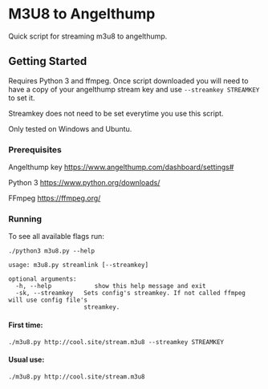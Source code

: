 # M3U8 to Angelthump

Quick script for streaming m3u8 to angelthump.

## Getting Started

Requires Python 3 and ffmpeg. Once script downloaded you will need to have a copy of your angelthump stream key and use `--streamkey STREAMKEY`
to set it.

Streamkey does not need to be set everytime you use this script.

Only tested on Windows and Ubuntu.
### Prerequisites

Angelthump key https://www.angelthump.com/dashboard/settings#

Python 3 https://www.python.org/downloads/

FFmpeg https://ffmpeg.org/

### Running

To see all available flags run:

```
./python3 m3u8.py --help
```

```
usage: m3u8.py streamlink [--streamkey]

optional arguments:
  -h, --help            show this help message and exit
  -sk, --streamkey   Sets config's streamkey. If not called ffmpeg will use config file's 
                     streamkey.
```

#### First time:

```
./m3u8.py http://cool.site/stream.m3u8 --streamkey STREAMKEY
```

#### Usual use:
```
./m3u8.py http://cool.site/stream.m3u8
```
